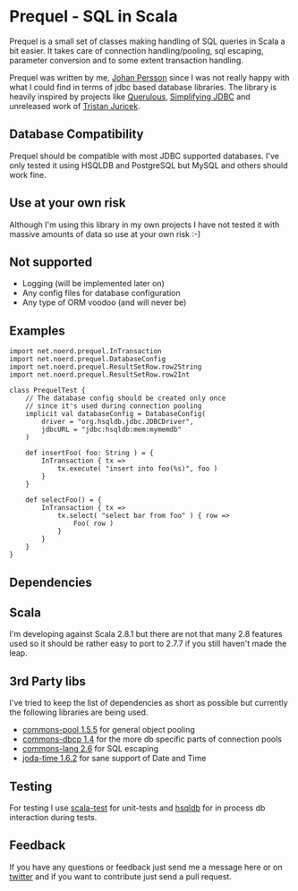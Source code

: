 Prequel - SQL in Scala
======================

Prequel is a small set of classes making handling of SQL queries in Scala a bit easier. It takes care of connection handling/pooling, sql escaping, parameter conversion and to some extent transaction handling.

Prequel was written by me, [Johan Persson](https://github.com/jpersson) since I was not really happy with what I could find in terms of jdbc based database libraries. The library is heavily inspired by projects like [Querulous](https://github.com/nkallen/querulous), [Simplifying JDBC](http://scala.sygneca.com/code/simplifying-jdbc) and unreleased work of [Tristan Juricek](https://github.com/tristanjuricek).

## Database Compatibility

Prequel should be compatible with most JDBC supported databases. I've only tested it using HSQLDB and PostgreSQL but MySQL and others should work fine. 

## Use at your own risk

Although I'm using this library in my own projects I have not tested it with massive amounts of data so use at your own risk :-)

## Not supported

 * Logging (will be implemented later on)
 * Any config files for database configuration
 * Any type of ORM voodoo (and will never be)

Examples
-------

    import net.noerd.prequel.InTransaction
    import net.noerd.prequel.DatabaseConfig
    import net.noerd.prequel.ResultSetRow.row2String
    import net.noerd.prequel.ResultSetRow.row2Int

    class PrequelTest {
        // The database config should be created only once
        // since it's used during connection pooling
        implicit val databaseConfig = DatabaseConfig( 
            driver = "org.hsqldb.jdbc.JDBCDriver",
            jdbcURL = "jdbc:hsqldb:mem:mymemdb"
        )
       
        def insertFoo( foo: String ) = {
            InTransaction { tx => 
                tx.execute( "insert into foo(%s)", foo )
            }
        }
        
        def selectFoo() = {
            InTransaction { tx => 
                tx.select( "select bar from foo" ) { row =>
                    Foo( row )
                }
            }
        }
    }
    
Dependencies
------------

## Scala

I'm developing against Scala 2.8.1 but there are not that many 2.8 features used so it should be rather easy to port to 2.7.7 if you still haven't made the leap. 

## 3rd Party libs

I've tried to keep the list of dependencies as short as possible but currently the following
libraries are being used.

* [commons-pool 1.5.5](http://commons.apache.org/pool) for general object pooling
* [commons-dbcp 1.4](http://commons.apache.org/dbcp) for the more db specific parts of connection pools
* [commons-lang 2.6](http://commons.apache.org/lang) for SQL escaping
* [joda-time 1.6.2](http://joda-time.sourceforge.net/) for sane support of Date and Time

## Testing

For testing I use [scala-test](http://www.scalatest.org) for unit-tests and [hsqldb](http://hsqldb.org) for in process db interaction during tests.

Feedback
--------

If you have any questions or feedback just send me a message here or on [twitter](http://twitter.com/suraken) and if you want to contribute just send a pull request.